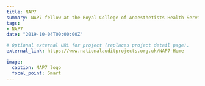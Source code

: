 ```yaml
---
title: NAP7
summary: NAP7 fellow at the Royal College of Anaesthetists Health Services Research Centre
tags:
- NAP7
date: "2019-10-04T00:00:00Z"

# Optional external URL for project (replaces project detail page).
external_link: https://www.nationalauditprojects.org.uk/NAP7-Home

image:
  caption: NAP7 logo
  focal_point: Smart
---
```

